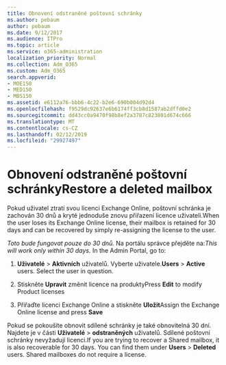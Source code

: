 ```yaml
---
title: Obnovení odstraněné poštovní schránky
ms.author: pebaum
author: pebaum
ms.date: 9/12/2017
ms.audience: ITPro
ms.topic: article
ms.service: o365-administration
localization_priority: Normal
ms.collection: Adm_O365
ms.custom: Adm_O365
search.appverid:
- MOE150
- MED150
- MBS150
ms.assetid: e6112a76-bbb6-4c22-b2e6-690b004d92d4
ms.openlocfilehash: f9529dc92637e6b6174ff3cb8d1587ab2dffd0e2
ms.sourcegitcommit: dd43cc0a9470f98b8ef2a3787c823801d674c666
ms.translationtype: MT
ms.contentlocale: cs-CZ
ms.lasthandoff: 02/12/2019
ms.locfileid: "29927497"
---
```

# <a name="restore-a-deleted-mailbox"></a><span data-ttu-id="3e3e5-102">Obnovení odstraněné poštovní schránky</span><span class="sxs-lookup"><span data-stu-id="3e3e5-102">Restore a deleted mailbox</span></span>

<span data-ttu-id="3e3e5-103">Pokud uživatel ztratí svou licenci Exchange Online, poštovní schránka je zachován 30 dnů a kryté jednoduše znovu přiřazení licence uživateli.</span><span class="sxs-lookup"><span data-stu-id="3e3e5-103">When the user loses its Exchange Online license, their mailbox is retained for 30 days and can be recovered by simply re-assigning the license to the user.</span></span>
  
 <span data-ttu-id="3e3e5-p101">*Toto bude fungovat pouze do 30 dnů.*  Na portálu správce přejděte na:</span><span class="sxs-lookup"><span data-stu-id="3e3e5-p101">*This will work only within 30 days.*  In the Admin Portal, go to:</span></span> 
  
1. <span data-ttu-id="3e3e5-p102">**Uživatelé** \> **Aktivních** uživatelů. Vyberte uživatele.</span><span class="sxs-lookup"><span data-stu-id="3e3e5-p102">**Users** \> **Active** users. Select the user in question.</span></span> 
    
2. <span data-ttu-id="3e3e5-108">Stiskněte **Upravit** změnit licence na produkty</span><span class="sxs-lookup"><span data-stu-id="3e3e5-108">Press **Edit** to modify Product licenses</span></span> 
    
3. <span data-ttu-id="3e3e5-109">Přiřaďte licenci Exchange Online a stiskněte **Uložit**</span><span class="sxs-lookup"><span data-stu-id="3e3e5-109">Assign the Exchange Online license and press **Save**</span></span>
    
<span data-ttu-id="3e3e5-p103">Pokud se pokoušíte obnovit sdílené schránky je také obnovitelná 30 dní. Najdete je v části **Uživatelé** \> **odstraněných** uživatelů. Sdílené poštovní schránky nevyžadují licenci.</span><span class="sxs-lookup"><span data-stu-id="3e3e5-p103">If you are trying to recover a Shared mailbox, it is also recoverable for 30 days. You can find them under **Users** \> **Deleted** users. Shared mailboxes do not require a license.</span></span> 
  

